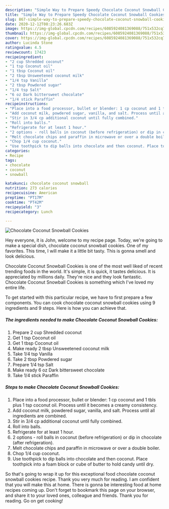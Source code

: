 ```yaml
---
description: "Simple Way to Prepare Speedy Chocolate Coconut Snowball Cookies"
title: "Simple Way to Prepare Speedy Chocolate Coconut Snowball Cookies"
slug: 867-simple-way-to-prepare-speedy-chocolate-coconut-snowball-cookies
date: 2020-12-12T08:23:26.683Z
image: https://img-global.cpcdn.com/recipes/6085924081369088/751x532cq70/chocolate-coconut-snowball-cookies-recipe-main-photo.jpg
thumbnail: https://img-global.cpcdn.com/recipes/6085924081369088/751x532cq70/chocolate-coconut-snowball-cookies-recipe-main-photo.jpg
cover: https://img-global.cpcdn.com/recipes/6085924081369088/751x532cq70/chocolate-coconut-snowball-cookies-recipe-main-photo.jpg
author: Lucinda Stone
ratingvalue: 4.5
reviewcount: 17423
recipeingredient:
- "2 cup Shredded coconut"
- "1 tsp Coconut oil"
- "1 tbsp Coconut oil"
- "2 tbsp Unsweetened coconut milk"
- "1/4 tsp Vanilla"
- "2 tbsp Powdered sugar"
- "1/4 tsp Salt"
- "6 oz Dark bittersweet chocolate"
- "1/4 stick Paraffin"
recipeinstructions:
- "Place into a food processor, bullet or blender: 1 cp coconut and 1 tbls plus 1 tsp coconut oil. Process until it becomes a creamy consistency."
- "Add coconut milk, powdered sugar, vanilla, and salt. Process until all ingredients are combined."
- "Stir in 3/4 cp additional coconut until fully combined."
- "Roll into balls."
- "Refrigerate for at least 1 hour."
- "2 options - roll balls in coconut (before refrigeration) or dip in chocolate (after refrigeration)."
- "Melt chocolate chips and paraffin in microwave or over a double boiler."
- "Chop 1/4 cup coconut."
- "Use toothpick to dip balls into chocolate and then coconut. Place toothpick into a foam block or cube of butter to hold candy until dry."
categories:
- Recipe
tags:
- chocolate
- coconut
- snowball

katakunci: chocolate coconut snowball 
nutrition: 273 calories
recipecuisine: American
preptime: "PT17M"
cooktime: "PT42M"
recipeyield: "3"
recipecategory: Lunch

---
```



![Chocolate Coconut Snowball Cookies](https://img-global.cpcdn.com/recipes/6085924081369088/751x532cq70/chocolate-coconut-snowball-cookies-recipe-main-photo.jpg)

Hey everyone, it is John, welcome to my recipe page. Today, we're going to make a special dish, chocolate coconut snowball cookies. One of my favorites. This time, I will make it a little bit tasty. This is gonna smell and look delicious.



Chocolate Coconut Snowball Cookies is one of the most well liked of recent trending foods in the world. It's simple, it is quick, it tastes delicious. It is appreciated by millions daily. They're nice and they look fantastic. Chocolate Coconut Snowball Cookies is something which I've loved my entire life.


To get started with this particular recipe, we have to first prepare a few components. You can cook chocolate coconut snowball cookies using 9 ingredients and 9 steps. Here is how you can achieve that.

<!--inarticleads1-->

##### The ingredients needed to make Chocolate Coconut Snowball Cookies:

1. Prepare 2 cup Shredded coconut
1. Get 1 tsp Coconut oil
1. Get 1 tbsp Coconut oil
1. Make ready 2 tbsp Unsweetened coconut milk
1. Take 1/4 tsp Vanilla
1. Take 2 tbsp Powdered sugar
1. Prepare 1/4 tsp Salt
1. Make ready 6 oz Dark bittersweet chocolate
1. Take 1/4 stick Paraffin




<!--inarticleads2-->

##### Steps to make Chocolate Coconut Snowball Cookies:

1. Place into a food processor, bullet or blender: 1 cp coconut and 1 tbls plus 1 tsp coconut oil. Process until it becomes a creamy consistency.
1. Add coconut milk, powdered sugar, vanilla, and salt. Process until all ingredients are combined.
1. Stir in 3/4 cp additional coconut until fully combined.
1. Roll into balls.
1. Refrigerate for at least 1 hour.
1. 2 options - roll balls in coconut (before refrigeration) or dip in chocolate (after refrigeration).
1. Melt chocolate chips and paraffin in microwave or over a double boiler.
1. Chop 1/4 cup coconut.
1. Use toothpick to dip balls into chocolate and then coconut. Place toothpick into a foam block or cube of butter to hold candy until dry.




So that's going to wrap it up for this exceptional food chocolate coconut snowball cookies recipe. Thank you very much for reading. I am confident that you will make this at home. There is gonna be interesting food at home recipes coming up. Don't forget to bookmark this page on your browser, and share it to your loved ones, colleague and friends. Thank you for reading. Go on get cooking!
